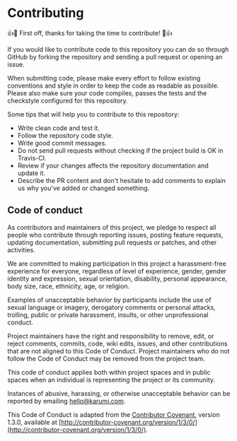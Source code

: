 # Contributing

:+1::tada: First off, thanks for taking the time to contribute! :tada::+1:

If you would like to contribute code to this repository you can do so through GitHub by
forking the repository and sending a pull request or opening an issue.

When submitting code, please make every effort to follow existing conventions
and style in order to keep the code as readable as possible. Please also make
sure your code compiles, passes the tests and the checkstyle configured for this repository.

Some tips that will help you to contribute to this repository:

- Write clean code and test it.
- Follow the repository code style.
- Write good commit messages.
- Do not send pull requests without checking if the project build is OK in Travis-CI.
- Review if your changes affects the repository documentation and update it.
- Describe the PR content and don't hesitate to add comments to explain us why you've added or changed something.

## Code of conduct

As contributors and maintainers of this project, we pledge to respect all people who contribute through reporting issues, posting feature requests, updating documentation, submitting pull requests or patches, and other activities.

We are committed to making participation in this project a harassment-free experience for everyone, regardless of level of experience, gender, gender identity and expression, sexual orientation, disability, personal appearance, body size, race, ethnicity, age, or religion.

Examples of unacceptable behavior by participants include the use of sexual language or imagery, derogatory comments or personal attacks, trolling, public or private harassment, insults, or other unprofessional conduct.

Project maintainers have the right and responsibility to remove, edit, or reject comments, commits, code, wiki edits, issues, and other contributions that are not aligned to this Code of Conduct. Project maintainers who do not follow the Code of Conduct may be removed from the project team.

This code of conduct applies both within project spaces and in public spaces when an individual is representing the project or its community.

Instances of abusive, harassing, or otherwise unacceptable behavior can be reported by emailing hello@karumi.com.

This Code of Conduct is adapted from the [Contributor Covenant](http://contributor-covenant.org/version/1/3/0/), version 1.3.0, available at [http://contributor-covenant.org/version/1/3/0/](http://contributor-covenant.org/version/1/3/0/).
